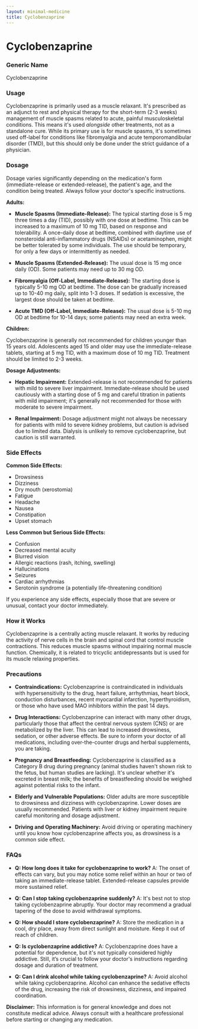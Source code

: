```yaml
---
layout: minimal-medicine
title: Cyclobenzaprine
---
```


# Cyclobenzaprine
### Generic Name
Cyclobenzaprine

### Usage
Cyclobenzaprine is primarily used as a muscle relaxant.  It's prescribed as an adjunct to rest and physical therapy for the short-term (2-3 weeks) management of muscle spasms related to acute, painful musculoskeletal conditions.  This means it's used *alongside* other treatments, not as a standalone cure.  While its primary use is for muscle spasms, it's sometimes used off-label for conditions like fibromyalgia and acute temporomandibular disorder (TMD), but this should only be done under the strict guidance of a physician.

### Dosage

Dosage varies significantly depending on the medication's form (immediate-release or extended-release), the patient's age, and the condition being treated.  Always follow your doctor's specific instructions.

**Adults:**

* **Muscle Spasms (Immediate-Release):**  The typical starting dose is 5 mg three times a day (TID), possibly with one dose at bedtime.  This can be increased to a maximum of 10 mg TID, based on response and tolerability.  A once-daily dose at bedtime, combined with daytime use of nonsteroidal anti-inflammatory drugs (NSAIDs) or acetaminophen, might be better tolerated by some individuals.  The use should be temporary, for only a few days or intermittently as needed.

* **Muscle Spasms (Extended-Release):** The usual dose is 15 mg once daily (OD).  Some patients may need up to 30 mg OD.

* **Fibromyalgia (Off-Label, Immediate-Release):**  The starting dose is typically 5-10 mg OD at bedtime. The dose can be gradually increased up to 10-40 mg daily, split into 1-3 doses.  If sedation is excessive, the largest dose should be taken at bedtime.

* **Acute TMD (Off-Label, Immediate-Release):** The usual dose is 5-10 mg OD at bedtime for 10-14 days; some patients may need an extra week.


**Children:**

Cyclobenzaprine is generally not recommended for children younger than 15 years old.  Adolescents aged 15 and older may use the immediate-release tablets, starting at 5 mg TID, with a maximum dose of 10 mg TID.  Treatment should be limited to 2-3 weeks.


**Dosage Adjustments:**

* **Hepatic Impairment:** Extended-release is not recommended for patients with mild to severe liver impairment. Immediate-release should be used cautiously with a starting dose of 5 mg and careful titration in patients with mild impairment; it's generally not recommended for those with moderate to severe impairment.

* **Renal Impairment:** Dosage adjustment might not always be necessary for patients with mild to severe kidney problems, but caution is advised due to limited data.  Dialysis is unlikely to remove cyclobenzaprine, but caution is still warranted.


### Side Effects

**Common Side Effects:**

* Drowsiness
* Dizziness
* Dry mouth (xerostomia)
* Fatigue
* Headache
* Nausea
* Constipation
* Upset stomach

**Less Common but Serious Side Effects:**

* Confusion
* Decreased mental acuity
* Blurred vision
* Allergic reactions (rash, itching, swelling)
* Hallucinations
* Seizures
* Cardiac arrhythmias
* Serotonin syndrome (a potentially life-threatening condition)

If you experience any side effects, especially those that are severe or unusual, contact your doctor immediately.

### How it Works

Cyclobenzaprine is a centrally acting muscle relaxant.  It works by reducing the activity of nerve cells in the brain and spinal cord that control muscle contractions.  This reduces muscle spasms without impairing normal muscle function.  Chemically, it is related to tricyclic antidepressants but is used for its muscle relaxing properties.  

### Precautions

* **Contraindications:** Cyclobenzaprine is contraindicated in individuals with hypersensitivity to the drug, heart failure, arrhythmias, heart block, conduction disturbances, recent myocardial infarction, hyperthyroidism, or those who have used MAO inhibitors within the past 14 days.

* **Drug Interactions:** Cyclobenzaprine can interact with many other drugs, particularly those that affect the central nervous system (CNS) or are metabolized by the liver.  This can lead to increased drowsiness, sedation, or other adverse effects.  Be sure to inform your doctor of all medications, including over-the-counter drugs and herbal supplements, you are taking.

* **Pregnancy and Breastfeeding:**  Cyclobenzaprine is classified as a Category B drug during pregnancy (animal studies haven't shown risk to the fetus, but human studies are lacking).  It's unclear whether it's excreted in breast milk; the benefits of breastfeeding should be weighed against potential risks to the infant.

* **Elderly and Vulnerable Populations:** Older adults are more susceptible to drowsiness and dizziness with cyclobenzaprine.  Lower doses are usually recommended.  Patients with liver or kidney impairment require careful monitoring and dosage adjustment.

* **Driving and Operating Machinery:**  Avoid driving or operating machinery until you know how cyclobenzaprine affects you, as drowsiness is a common side effect.

### FAQs

* **Q: How long does it take for cyclobenzaprine to work?** A: The onset of effects can vary, but you may notice some relief within an hour or two of taking an immediate-release tablet.  Extended-release capsules provide more sustained relief.

* **Q: Can I stop taking cyclobenzaprine suddenly?** A:  It's best not to stop taking cyclobenzaprine abruptly.  Your doctor may recommend a gradual tapering of the dose to avoid withdrawal symptoms.

* **Q: How should I store cyclobenzaprine?** A: Store the medication in a cool, dry place, away from direct sunlight and moisture. Keep it out of reach of children.

* **Q: Is cyclobenzaprine addictive?** A:  Cyclobenzaprine does have a potential for dependence, but it's not typically considered highly addictive.  Still, it’s crucial to follow your doctor's instructions regarding dosage and duration of treatment.

* **Q: Can I drink alcohol while taking cyclobenzaprine?** A:  Avoid alcohol while taking cyclobenzaprine.  Alcohol can enhance the sedative effects of the drug, increasing the risk of drowsiness, dizziness, and impaired coordination.

**Disclaimer:** This information is for general knowledge and does not constitute medical advice. Always consult with a healthcare professional before starting or changing any medication.
